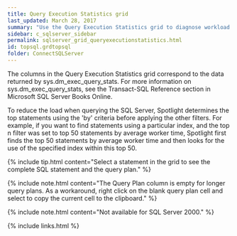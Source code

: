 ```yaml
---
title: Query Execution Statistics grid
last_updated: March 28, 2017
summary: "Use the Query Execution Statistics grid to diagnose workload issues by displaying SQL statements that match particular criteria."
sidebar: c_sqlserver_sidebar
permalink: sqlserver_grid_queryexecutionstatistics.html
id: topsql.grdtopsql
folder: ConnectSQLServer
---
```


The columns in the Query Execution Statistics grid correspond to the data returned by sys.dm_exec_query_stats. For more information on sys.dm_exec_query_stats, see the Transact-SQL Reference section in Microsoft SQL Server Books Online.

To reduce the load when querying the SQL Server, Spotlight determines the top statements using the 'by' criteria before applying the other filters. For example, if you want to find statements using a particular index, and the top n filter was set to top 50 statements by average worker time, Spotlight first finds the top 50 statements by average worker time and then looks for the use of the specified index within this top 50.

{% include tip.html content="Select a statement in the grid to see the complete SQL statement and the query plan." %}

{% include note.html content="The Query Plan column is empty for longer query plans. As a workaround, right click on the blank query plan cell and select to copy the current cell to the clipboard." %}

{% include note.html content="Not available for SQL Server 2000." %}


{% include links.html %}
